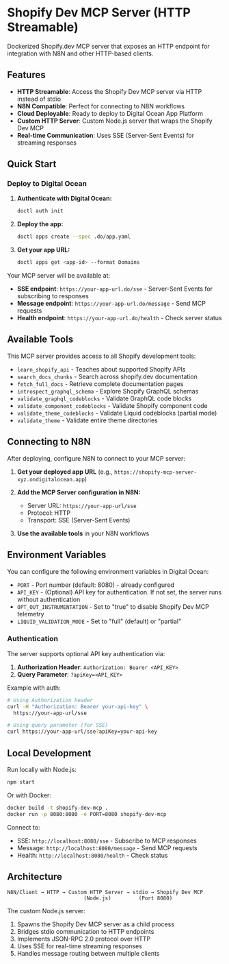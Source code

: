 # Shopify Dev MCP Server (HTTP Streamable)

Dockerized Shopify.dev MCP server that exposes an HTTP endpoint for integration with N8N and other HTTP-based clients.

## Features

- **HTTP Streamable**: Access the Shopify Dev MCP server via HTTP instead of stdio
- **N8N Compatible**: Perfect for connecting to N8N workflows
- **Cloud Deployable**: Ready to deploy to Digital Ocean App Platform
- **Custom HTTP Server**: Custom Node.js server that wraps the Shopify Dev MCP
- **Real-time Communication**: Uses SSE (Server-Sent Events) for streaming responses

## Quick Start

### Deploy to Digital Ocean

1. **Authenticate with Digital Ocean:**
   ```bash
   doctl auth init
   ```

2. **Deploy the app:**
   ```bash
   doctl apps create --spec .do/app.yaml
   ```

3. **Get your app URL:**
   ```bash
   doctl apps get <app-id> --format Domains
   ```

Your MCP server will be available at:
- **SSE endpoint**: `https://your-app-url.do/sse` - Server-Sent Events for subscribing to responses
- **Message endpoint**: `https://your-app-url.do/message` - Send MCP requests
- **Health endpoint**: `https://your-app-url.do/health` - Check server status

## Available Tools

This MCP server provides access to all Shopify development tools:

- `learn_shopify_api` - Teaches about supported Shopify APIs
- `search_docs_chunks` - Search across shopify.dev documentation
- `fetch_full_docs` - Retrieve complete documentation pages
- `introspect_graphql_schema` - Explore Shopify GraphQL schemas
- `validate_graphql_codeblocks` - Validate GraphQL code blocks
- `validate_component_codeblocks` - Validate Shopify component code
- `validate_theme_codeblocks` - Validate Liquid codeblocks (partial mode)
- `validate_theme` - Validate entire theme directories

## Connecting to N8N

After deploying, configure N8N to connect to your MCP server:

1. **Get your deployed app URL** (e.g., `https://shopify-mcp-server-xyz.ondigitalocean.app`)

2. **Add the MCP Server configuration in N8N:**
   - Server URL: `https://your-app-url/sse`
   - Protocol: HTTP
   - Transport: SSE (Server-Sent Events)

3. **Use the available tools** in your N8N workflows

## Environment Variables

You can configure the following environment variables in Digital Ocean:

- `PORT` - Port number (default: 8080) - already configured
- `API_KEY` - (Optional) API key for authentication. If not set, the server runs without authentication
- `OPT_OUT_INSTRUMENTATION` - Set to "true" to disable Shopify Dev MCP telemetry
- `LIQUID_VALIDATION_MODE` - Set to "full" (default) or "partial"

### Authentication

The server supports optional API key authentication via:
1. **Authorization Header**: `Authorization: Bearer <API_KEY>`
2. **Query Parameter**: `?apiKey=<API_KEY>`

Example with auth:
```bash
# Using Authorization header
curl -H "Authorization: Bearer your-api-key" \
  https://your-app-url/sse

# Using query parameter (for SSE)
curl https://your-app-url/sse?apiKey=your-api-key
```

## Local Development

Run locally with Node.js:

```bash
npm start
```

Or with Docker:

```bash
docker build -t shopify-dev-mcp .
docker run -p 8080:8080 -e PORT=8080 shopify-dev-mcp
```

Connect to:
- SSE: `http://localhost:8080/sse` - Subscribe to MCP responses
- Message: `http://localhost:8080/message` - Send MCP requests
- Health: `http://localhost:8080/health` - Check status

## Architecture

```
N8N/Client → HTTP → Custom HTTP Server → stdio → Shopify Dev MCP
                         (Node.js)         (Port 8080)
```

The custom Node.js server:
1. Spawns the Shopify Dev MCP server as a child process
2. Bridges stdio communication to HTTP endpoints
3. Implements JSON-RPC 2.0 protocol over HTTP
4. Uses SSE for real-time streaming responses
5. Handles message routing between multiple clients
